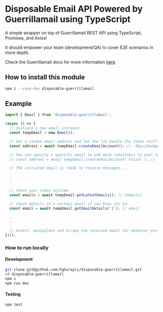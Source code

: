 # Disposable Email API Powered by Guerrillamail using TypeScript

A simple wrapper on top of Guerrillamail REST API using TypeScript, Promises, and Axios!

It should empower your team (development/QA) to cover E2E scenarios in more depth.

Check the Guerrillamail docs for more information [here](https://www.guerrillamail.com/GuerrillaMailAPI.html)

## How to install this module

```sh
npm i --save-dev disposable-guerrillamail
```

## Example

```js
import { Email } from 'disposable-guerrillamail';

(async () => {
  // Initiate a new email instance.
  const tempEmail = new Email();

  // Get a random email address and let the lib handle the token stuff for you.
  const address = await tempEmail.createEmailAccount(); // 'dbyziheu@guerrillamailblock.com'

  // You can specify a specific email to add more robustness to your tests!
  // const address = await tempEmail.createEmailAccount(`Faisal`); // 'Faisal@guerrillamailblock.com'

  // The initiated email is ready to receive messages...
  .
  .
  .

  // Check your inbox anytime.
  const emails = await tempEmail.getLatestEmails(); // [emails]

  // Check details of a certain email if you know its id.
  const email = await tempEmail.getEmailDetails('1'); // email

  .
  .
  .
  // Assert, manipulate and scrape the received email for whatever you need!
})();
```

### How to run locally

#### Development

```sh
git clone git@github.com:Fghurayri/disposable-guerrillamail.git
cd disposable-guerrillamail
npm i
npm run dev
```

#### Testing

```sh
npm test
```

